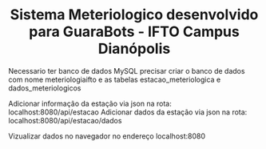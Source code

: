 <h1 align="center"> Sistema Meteriologico desenvolvido para GuaraBots - IFTO Campus Dianópolis  </h1>



Necessario ter banco de dados MySQL 
precisar criar o banco de dados com nome meteriologiaifto
e as tabelas estacao_meteriologica e dados_meteriologicos

Adicionar informação da estação via json na rota: localhost:8080/api/estacao
Adicionar dados da estação via json na rota: localhost:8080/api/estacao/dados

Vizualizar dados no navegador no endereço localhost:8080